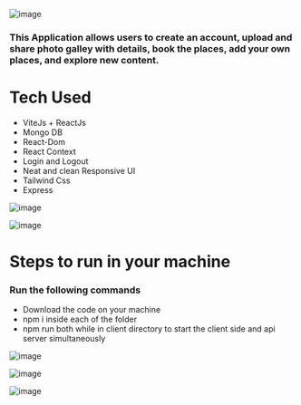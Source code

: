 ![image](https://github.com/Aseem5047/airx/assets/80787027/a0d8d012-f996-462c-b712-6c3eea14652b)

### This Application allows users to create an account, upload and share photo galley with details, book the places, add your own places, and explore new content.

# Tech Used
  * ViteJs + ReactJs
  * Mongo DB
  * React-Dom
  * React Context
  * Login and Logout
  * Neat and clean Responsive UI
  * Tailwind Css
  * Express

![image](https://github.com/Aseem5047/airx/assets/80787027/201fa81c-599b-4f55-888e-2432d96e6207)

![image](https://github.com/Aseem5047/airx/assets/80787027/af619086-501e-4fb5-a92f-2d84279ec792)

# Steps to run in your machine
### Run the following commands
  * Download the code on your machine
  * npm i inside each of the folder
  * npm run both while in client directory to start the client side and api server simultaneously 

![image](https://github.com/Aseem5047/airx/assets/80787027/2d3f1bd9-36dd-4571-b3c9-1525af7ffe71)

![image](https://github.com/Aseem5047/airx/assets/80787027/79e7a847-c0fc-4d8c-9325-51d47998d59b)

![image](https://github.com/Aseem5047/airx/assets/80787027/8471e8c0-efd2-411f-b71f-5655b3c8fb4c)



